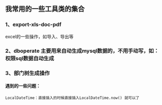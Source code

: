 ## 我常用的一些工具类的集合

### 1、export-xls-doc-pdf
excel的一些操作，如导入、导出等

### 2、dboperate 主要用来自动生成mysql数据的，不用手动写，如：权限sql数据自动生成

### 3、部门树生成操作
#### 遇到的一些问题：
````
LocalDateTime：直接插入的时候直接插入LocalDateTime.now() 就可以了